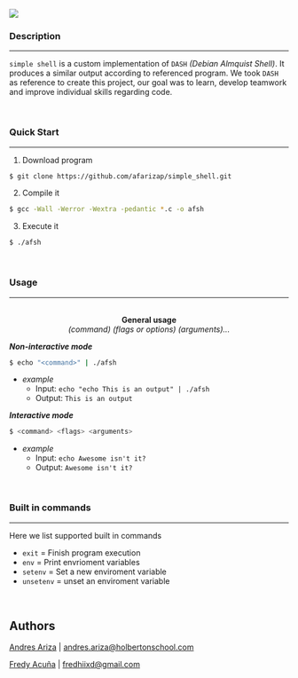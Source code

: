 ![](https://i.imgur.com/Xh6UUGl.png)

### Description
------
`simple shell` is a custom implementation of `DASH` *(Debian Almquist Shell)*. It produces a similar output according to referenced program. We took `DASH` as reference to create this project, our goal was to learn, develop teamwork and improve individual skills regarding code.

<br>

### Quick Start
------
1. Download program
```sh
$ git clone https://github.com/afarizap/simple_shell.git
```
2. Compile it
```sh
$ gcc -Wall -Werror -Wextra -pedantic *.c -o afsh
```
3. Execute it
```sh
$ ./afsh
```
<br>

### Usage
------
<p align="center">
  <br><b>General usage</b><br>
  <em>(command) (flags or options) (arguments)... </em>
  <br>
</p>

***Non-interactive mode***
```sh
$ echo "<command>" | ./afsh
```
- *example*
    - Input: `echo "echo This is an output" | ./afsh`
    - Output: `This is an output`

***Interactive mode***
```sh
$ <command> <flags> <arguments>
```
- *example*
    - Input: `echo Awesome isn't it?`
    - Output: `Awesome isn't it?`
<br>


### Built in commands
------
Here we list supported built in commands
- `exit` = Finish program execution
- `env` = Print envrioment variables
- `setenv` = Set a new enviroment variable
- `unsetenv` = unset an enviroment variable
<br>

## Authors
[Andres Ariza](https://github.com/afarizap) | andres.ariza@holbertonschool.com

[Fredy Acuña](https://github.com/fredhii) | fredhiixd@gmail.com
